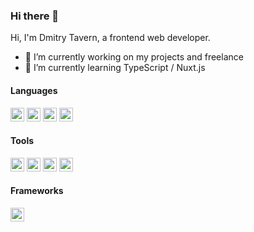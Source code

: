 ### Hi there 👋

<!--
<img align="right" src="https://github-readme-stats.vercel.app/api?username=doggerwork&show_icons=true&icon_color=0366d6&text_color=24292e&bg_color=ffffff&hide_title=true&hide=issues,prs,contribs" />
-->

Hi, I'm Dmitry Tavern, a frontend web developer.

- 🔭 I’m currently working on my projects and freelance
- 🌱 I’m currently learning TypeScript / Nuxt.js

#### Languages
<code><img height="22" src="https://raw.githubusercontent.com/doggerwork/doggerwork/master/assets/html.png"></code>
<code><img height="22" src="https://raw.githubusercontent.com/doggerwork/doggerwork/master/assets/css.png"></code>
<code><img height="22" src="https://raw.githubusercontent.com/doggerwork/doggerwork/master/assets/javascript.png"></code>
<code><img height="22" src="https://raw.githubusercontent.com/doggerwork/doggerwork/master/assets/typescript.png"></code>

#### Tools
<code><img height="22" src="https://raw.githubusercontent.com/doggerwork/doggerwork/master/assets/webpack.png"></code>
<code><img height="22" src="https://raw.githubusercontent.com/doggerwork/doggerwork/master/assets/rollup.png"></code>
<code><img height="22" src="https://raw.githubusercontent.com/doggerwork/doggerwork/master/assets/gulp.png"></code>
<code><img height="22" src="https://raw.githubusercontent.com/doggerwork/doggerwork/master/assets/nodejs.svg"></code>

#### Frameworks
<code><img height="22" src="https://raw.githubusercontent.com/doggerwork/doggerwork/master/assets/vue.png"></code>